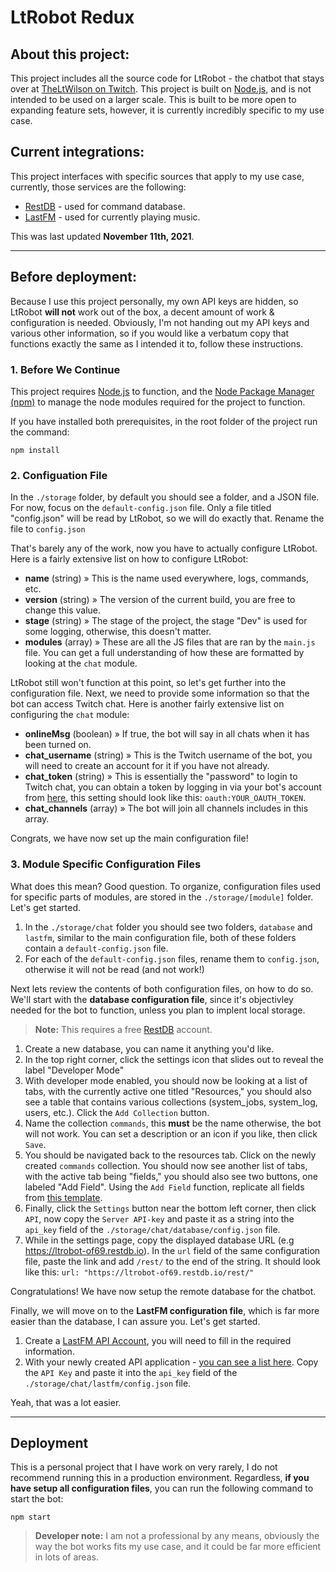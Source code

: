# LtRobot Redux

## About this project:

This project includes all the source code for LtRobot - the chatbot that stays over at [TheLtWilson on Twitch](https://twitch.tv/theltwilson). This project is built on [Node.js](https://nodejs.dev), and is not intended to be used on a larger scale. This is built to be more open to expanding feature sets, however, it is currently incredibly specific to my use case.

## Current integrations:

This project interfaces with specific sources that apply to my use case, currently, those services are the following:

- [RestDB](https://restdb.io) - used for command database.
- [LastFM](https://last.fm) - used for currently playing music.

This was last updated **November 11th, 2021**.

---

## Before deployment:

Because I use this project personally, my own API keys are hidden, so LtRobot **will not** work out of the box, a decent amount of work & configuration is needed. Obviously, I'm not handing out my API keys and various other information, so if you would like a verbatum copy that functions exactly the same as I intended it to, follow these instructions.

### **1.** Before We Continue

This project requires [Node.js](https://nodejs.dev) to function, and the [Node Package Manager (npm)](https://npmjs.com) to manage the node modules required for the project to function.

If you have installed both prerequisites, in the root folder of the project run the command:

`npm install`

### **2.** Configuation File
In the `./storage` folder, by default you should see a folder, and a JSON file. For now, focus on the `default-config.json` file. Only a file titled "config.json" will be read by LtRobot, so we will do exactly that. Rename the file to `config.json`

That's barely any of the work, now you have to actually configure LtRobot. Here is a fairly extensive list on how to configure LtRobot:

- **name** (string) » This is the name used everywhere, logs, commands, etc.
- **version** (string) » The version of the current build, you are free to change this value.
- **stage** (string) » The stage of the project, the stage "Dev" is used for some logging, otherwise, this doesn't matter.
- **modules** (array) » These are all the JS files that are ran by the `main.js` file. You can get a full understanding of how these are formatted by looking at the `chat` module.

LtRobot still won't function at this point, so let's get further into the configuration file. Next, we need to provide some information so that the bot can access Twitch chat. Here is another fairly extensive list on configuring the `chat` module:

- **onlineMsg** (boolean) » If true, the bot will say in all chats when it has been turned on.
- **chat_username** (string) » This is the Twitch username of the bot, you will need to create an account for it if you have not already.
- **chat_token** (string) » This is essentially the "password" to login to Twitch chat, you can obtain a token by logging in via your bot's account from [here](https://twitchapps.com/tmi/), this setting should look like this: `oauth:YOUR_OAUTH_TOKEN`.
- **chat_channels** (array) » The bot will join all channels includes in this array.

Congrats, we have now set up the main configuration file!

### **3.** Module Specific Configuration Files

What does this mean? Good question. To organize, configuration files used for specific parts of modules, are stored in the `./storage/[module]` folder. Let's get started.

1. In the `./storage/chat` folder you should see two folders, `database` and `lastfm`, similar to the main configuration file, both of these folders contain a `default-config.json` file.
2. For each of the `default-config.json` files, rename them to `config.json`, otherwise it will not be read (and not work!)

Next lets review the contents of both configuration files, on how to do so. We'll start with the **database configuration file**, since it's objectivley needed for the bot to function, unless you plan to implent local storage.

> **Note:** This requires a free [RestDB](https://restdb.io) account.

1. Create a new database, you can name it anything you'd like.
2. In the top right corner, click the settings icon that slides out to reveal the label "Developer Mode"
3. With developer mode enabled, you should now be looking at a list of tabs, with the currently active one titled "Resources," you should also see a table that contains various collections (system_jobs, system_log, users, etc.). Click the `Add Collection` button.
4. Name the collection `commands`, this **must** be the name otherwise, the bot will not work. You can set a description or an icon if you like, then click `Save`.
5. You should be navigated back to the resources tab. Click on the newly created `commands` collection. You should now see another list of tabs, with the active tab being "fields," you should also see two buttons, one labeled "Add Field". Using the `Add Field` function, replicate all fields from [this template](https://rcwdev.s-ul.eu/img/KGoR0E21).
6. Finally, click the `Settings` button near the bottom left corner, then click `API`, now copy the `Server API-key` and paste it as a string into the `api_key` field of the `./storage/chat/database/config.json` file.
7. While in the settings page, copy the displayed database URL (e.g https://ltrobot-of69.restdb.io). In the `url` field of the same configuration file, paste the link and add `/rest/` to the end of the string. It should look like this: `url: "https://ltrobot-of69.restdb.io/rest/"`

Congratulations! We have now setup the remote database for the chatbot.

Finally, we will move on to the **LastFM configuration file**, which is far more easier than the database, I can assure you. Let's get started.

1. Create a [LastFM API Account](https://www.last.fm/api/account/create), you will need to fill in the required information.
2. With your newly created API application - [you can see a list here](https://www.last.fm/api/accounts). Copy the `API Key` and paste it into the `api_key` field of the `./storage/chat/lastfm/config.json` file.

Yeah, that was a lot easier.

---

## Deployment

This is a personal project that I have work on very rarely, I do not recommend running this in a production environment. Regardless, **if you have setup all configuration files**, you can run the following command to start the bot:

`npm start`

> **Developer note:** I am not a professional by any means, obviously the way the bot works fits my use case, and it could be far more efficient in lots of areas.